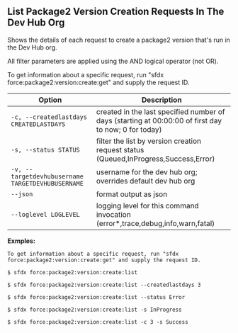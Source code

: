 ## List Package2 Version Creation Requests In The Dev Hub Org

Shows the details of each request to create a package2 version that's run in the Dev Hub org.

All filter parameters are applied using the AND logical operator (not OR).

To get information about a specific request, run "sfdx force:package2:version:create:get" and supply the request ID.



Option | Description
--- | --- 
```-c, --createdlastdays CREATEDLASTDAYS``` | created in the last specified number of days (starting at 00:00:00 of first day to now; 0 for today)
```-s, --status STATUS``` | filter the list by version creation request status (Queued,InProgress,Success,Error)
```-v, --targetdevhubusername TARGETDEVHUBUSERNAME``` | username for the dev hub org; overrides default dev hub org
```--json``` | format output as json
```--loglevel LOGLEVEL``` | logging level for this command invocation (error*,trace,debug,info,warn,fatal)


__Exmples:__ 

```
To get information about a specific request, run "sfdx force:package2:version:create:get" and supply the request ID.

$ sfdx force:package2:version:create:list

$ sfdx force:package2:version:create:list --createdlastdays 3

$ sfdx force:package2:version:create:list --status Error

$ sfdx force:package2:version:create:list -s InProgress

$ sfdx force:package2:version:create:list -c 3 -s Success

```

